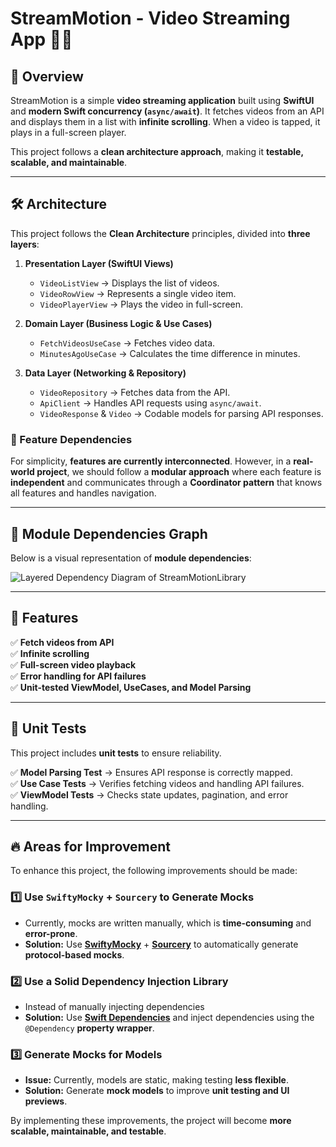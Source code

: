 # **StreamMotion - Video Streaming App** 🎥🚀

## **📌 Overview**
StreamMotion is a simple **video streaming application** built using **SwiftUI** and **modern Swift concurrency (`async/await`)**. It fetches videos from an API and displays them in a list with **infinite scrolling**. When a video is tapped, it plays in a full-screen player.

This project follows a **clean architecture approach**, making it **testable, scalable, and maintainable**.

---

## **🛠 Architecture**
This project follows the **Clean Architecture** principles, divided into **three layers**:

1. **Presentation Layer (SwiftUI Views)**
   - `VideoListView` → Displays the list of videos.
   - `VideoRowView` → Represents a single video item.
   - `VideoPlayerView` → Plays the video in full-screen.

2. **Domain Layer (Business Logic & Use Cases)**
   - `FetchVideosUseCase` → Fetches video data.
   - `MinutesAgoUseCase` → Calculates the time difference in minutes.

3. **Data Layer (Networking & Repository)**
   - `VideoRepository` → Fetches data from the API.
   - `ApiClient` → Handles API requests using `async/await`.
   - `VideoResponse` & `Video` → Codable models for parsing API responses.

### **📝 Feature Dependencies**
For simplicity, **features are currently interconnected**. However, in a **real-world project**, we should follow a **modular approach** where each feature is **independent** and communicates through a **Coordinator pattern** that knows all features and handles navigation.

---

## 📄 Module Dependencies Graph

Below is a visual representation of **module dependencies**:

![Layered Dependency Diagram of StreamMotionLibrary](https://github.com/user-attachments/assets/9a14d69a-49fa-48f0-aedb-b4c42a3db919)


---

## **📌 Features**
✅ **Fetch videos from API**  
✅ **Infinite scrolling**  
✅ **Full-screen video playback**  
✅ **Error handling for API failures**  
✅ **Unit-tested ViewModel, UseCases, and Model Parsing**  

---

## **🧪 Unit Tests**
This project includes **unit tests** to ensure reliability.

✅ **Model Parsing Test** → Ensures API response is correctly mapped.  
✅ **Use Case Tests** → Verifies fetching videos and handling API failures.  
✅ **ViewModel Tests** → Checks state updates, pagination, and error handling.

---

## 🔥 Areas for Improvement

To enhance this project, the following improvements should be made:

### **1️⃣ Use `SwiftyMocky` + `Sourcery` to Generate Mocks**
- Currently, mocks are written manually, which is **time-consuming** and **error-prone**.
- **Solution:** Use [**SwiftyMocky**](https://github.com/MakeAWishFoundation/SwiftyMocky) + [**Sourcery**](https://github.com/krzysztofzablocki/Sourcery) to automatically generate **protocol-based mocks**.

### **2️⃣ Use a Solid Dependency Injection Library**
- Instead of manually injecting dependencies
- **Solution:** Use [**Swift Dependencies**](https://github.com/pointfreeco/swift-dependencies) and inject dependencies using the `@Dependency` **property wrapper**.

### **3️⃣ Generate Mocks for Models**
- **Issue:** Currently, models are static, making testing **less flexible**.
- **Solution:** Generate **mock models** to improve **unit testing and UI previews**.

By implementing these improvements, the project will become **more scalable, maintainable, and testable**.
